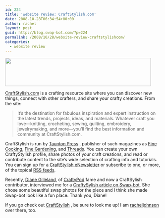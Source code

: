 ```yaml
---
id: 224
title: 'website review: CraftStylish.com'
date: 2008-10-28T06:34:54+00:00
author: rachel
layout: post
guid: http://blog.swap-bot.com/?p=224
permalink: /2008/10/28/website-review-craftstylishcom/
categories:
  - website review
---
```

[  <img src="http://blog.swap-bot.com/wp-content/uploads/2008/10/craftstylish.jpg" alt="" title="craftstylish" width="470" height="91" class="alignnone size-full wp-image-225" srcset="http://blog.swap-bot.com/wp-content/uploads/2008/10/craftstylish-300x58.jpg 300w, http://blog.swap-bot.com/wp-content/uploads/2008/10/craftstylish.jpg 470w" sizes="(max-width: 470px) 100vw, 470px" />](http://www.craftstylish.com/)

[CraftStylish.com](http://www.craftstylish.com/) is a crafting resource site where you can discover new things, connect with other crafters, and share your crafty creations. From the site:

> It’s the destination for fabulous inspiration and expert instruction on the latest trends, projects, ideas, and materials. Whatever craft you love—knitting, crocheting, sewing, quilting, embroidery, jewelrymaking, and more—you’ll find the best information and community at CraftStylish.com.

CraftStylish is run by [Taunton Press](http://www.taunton.com/) , publisher of such magazines as [Fine Cooking](http://www.taunton.com/finecooking/), [Fine Gardening](http://www.taunton.com/finegardening/), and [Threads](http://www.taunton.com/threads/). You can create your own CraftyStylish profile, share photos of your craft creations, and read or contribute content to the site&#8217;s wide selection of crafting info and tutorials. You can sign up for a [CraftStylish eNewsletter](http://www.craftstylish.com/eletter) or subscribe to one, or more, of the topical [RSS feeds](http://www.craftstylish.com/rss).

Recently, [Diane Gilleland](http://www.craftstylish.com/profile/Sister_Diane), of [CraftyPod](http://www.craftypod.com/) fame and now a CraftSylish contributor, interviewed me for a [CraftySylish article on Swap-bot](http://www.craftstylish.com/item/2719/swapping-crafts-with-swap-bot). She chose some beautiful swap photos for the piece and I think she made Swap-bot look like a fun place. Thank you, Diane!

If you go check out [CraftStylish](http://www.craftstylish.com/) , be sure to look me up! I am [racheljohnson](http://www.craftstylish.com/profile/racheljohnson) over there, too.